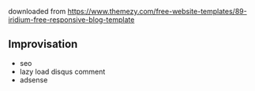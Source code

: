 downloaded from https://www.themezy.com/free-website-templates/89-iridium-free-responsive-blog-template

## Improvisation
- seo
- lazy load disqus comment
- adsense